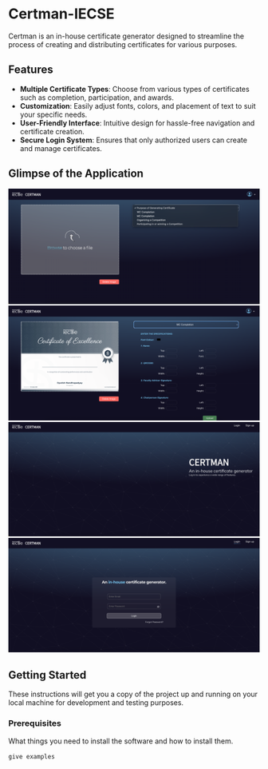 # Certman-IECSE

Certman is an in-house certificate generator designed to streamline the process of creating and distributing certificates for various purposes.

## Features

- **Multiple Certificate Types**: Choose from various types of certificates such as completion, participation, and awards.
- **Customization**: Easily adjust fonts, colors, and placement of text to suit your specific needs.
- **User-Friendly Interface**: Intuitive design for hassle-free navigation and certificate creation.
- **Secure Login System**: Ensures that only authorized users can create and manage certificates.

## Glimpse of the Application

![Cert Upload](Cert_Upload.png)
![Certificate Editor](Certificate_Editor.png)
![Interface](Interface.png)
![Login Page](Login_Page.png)

## Getting Started

These instructions will get you a copy of the project up and running on your local machine for development and testing purposes.

### Prerequisites

What things you need to install the software and how to install them.

```bash
give examples
